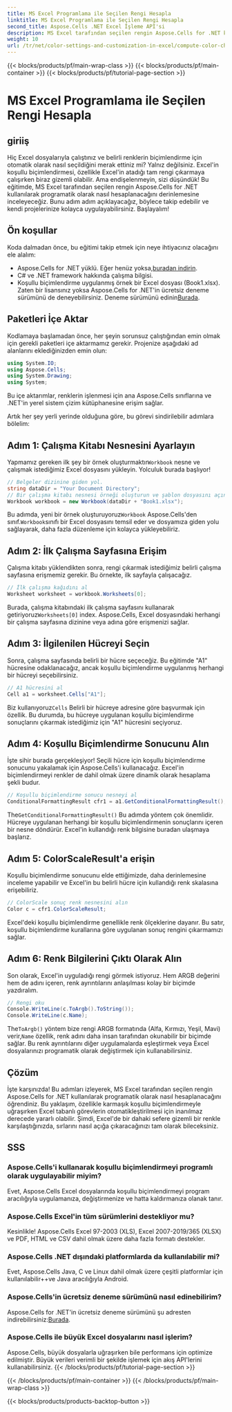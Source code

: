 ```yaml
---
title: MS Excel Programlama ile Seçilen Rengi Hesapla
linktitle: MS Excel Programlama ile Seçilen Rengi Hesapla
second_title: Aspose.Cells .NET Excel İşleme API'si
description: MS Excel tarafından seçilen rengin Aspose.Cells for .NET kullanılarak nasıl hesaplanacağını öğrenin. Excel'in koşullu biçimlendirme rengine programlı olarak erişmek için bu adım adım kılavuzu izleyin.
weight: 10
url: /tr/net/color-settings-and-customization-in-excel/compute-color-chosen-by-ms-excel/
---
```


{{< blocks/products/pf/main-wrap-class >}}
{{< blocks/products/pf/main-container >}}
{{< blocks/products/pf/tutorial-page-section >}}

# MS Excel Programlama ile Seçilen Rengi Hesapla

## giriiş
Hiç Excel dosyalarıyla çalıştınız ve belirli renklerin biçimlendirme için otomatik olarak nasıl seçildiğini merak ettiniz mi? Yalnız değilsiniz. Excel'in koşullu biçimlendirmesi, özellikle Excel'in atadığı tam rengi çıkarmaya çalışırken biraz gizemli olabilir. Ama endişelenmeyin, sizi düşündük! Bu eğitimde, MS Excel tarafından seçilen rengin Aspose.Cells for .NET kullanılarak programatik olarak nasıl hesaplanacağını derinlemesine inceleyeceğiz. Bunu adım adım açıklayacağız, böylece takip edebilir ve kendi projelerinize kolayca uygulayabilirsiniz. Başlayalım!
## Ön koşullar
Koda dalmadan önce, bu eğitimi takip etmek için neye ihtiyacınız olacağını ele alalım:
-  Aspose.Cells for .NET yüklü. Eğer henüz yoksa,[buradan indirin](https://releases.aspose.com/cells/net/).
- C# ve .NET framework hakkında çalışma bilgisi.
- Koşullu biçimlendirme uygulanmış örnek bir Excel dosyası (Book1.xlsx).
Zaten bir lisansınız yoksa Aspose.Cells for .NET'in ücretsiz deneme sürümünü de deneyebilirsiniz. Deneme sürümünü edinin[Burada](https://releases.aspose.com/).
## Paketleri İçe Aktar
Kodlamaya başlamadan önce, her şeyin sorunsuz çalıştığından emin olmak için gerekli paketleri içe aktarmamız gerekir. Projenize aşağıdaki ad alanlarını eklediğinizden emin olun:
```csharp
using System.IO;
using Aspose.Cells;
using System.Drawing;
using System;
```
Bu içe aktarımlar, renklerin işlenmesi için ana Aspose.Cells sınıflarına ve .NET'in yerel sistem çizim kütüphanesine erişim sağlar.

Artık her şey yerli yerinde olduğuna göre, bu görevi sindirilebilir adımlara bölelim:
## Adım 1: Çalışma Kitabı Nesnesini Ayarlayın
 Yapmamız gereken ilk şey bir örnek oluşturmaktır`Workbook` nesne ve çalışmak istediğimiz Excel dosyasını yükleyin. Yolculuk burada başlıyor!
```csharp
// Belgeler dizinine giden yol.
string dataDir = "Your Document Directory";
// Bir çalışma kitabı nesnesi örneği oluşturun ve şablon dosyasını açın
Workbook workbook = new Workbook(dataDir + "Book1.xlsx");
```
 Bu adımda, yeni bir örnek oluşturuyoruz`Workbook` Aspose.Cells'den sınıf.`Workbook`sınıfı bir Excel dosyasını temsil eder ve dosyamıza giden yolu sağlayarak, daha fazla düzenleme için kolayca yükleyebiliriz.
## Adım 2: İlk Çalışma Sayfasına Erişim
Çalışma kitabı yüklendikten sonra, rengi çıkarmak istediğimiz belirli çalışma sayfasına erişmemiz gerekir. Bu örnekte, ilk sayfayla çalışacağız.
```csharp
// İlk çalışma kağıdını al
Worksheet worksheet = workbook.Worksheets[0];
```
 Burada, çalışma kitabındaki ilk çalışma sayfasını kullanarak getiriyoruz`Worksheets[0]` index. Aspose.Cells, Excel dosyasındaki herhangi bir çalışma sayfasına dizinine veya adına göre erişmenizi sağlar.
## Adım 3: İlgilenilen Hücreyi Seçin
Sonra, çalışma sayfasında belirli bir hücre seçeceğiz. Bu eğitimde "A1" hücresine odaklanacağız, ancak koşullu biçimlendirme uygulanmış herhangi bir hücreyi seçebilirsiniz.
```csharp
// A1 hücresini al
Cell a1 = worksheet.Cells["A1"];
```
 Biz kullanıyoruz`Cells` Belirli bir hücreye adresine göre başvurmak için özellik. Bu durumda, bu hücreye uygulanan koşullu biçimlendirme sonuçlarını çıkarmak istediğimiz için "A1" hücresini seçiyoruz.
## Adım 4: Koşullu Biçimlendirme Sonucunu Alın
İşte sihir burada gerçekleşiyor! Seçili hücre için koşullu biçimlendirme sonucunu yakalamak için Aspose.Cells'i kullanacağız. Excel'in biçimlendirmeyi renkler de dahil olmak üzere dinamik olarak hesaplama şekli budur.
```csharp
// Koşullu biçimlendirme sonucu nesneyi al
ConditionalFormattingResult cfr1 = a1.GetConditionalFormattingResult();
```
 The`GetConditionalFormattingResult()` Bu adımda yöntem çok önemlidir. Hücreye uygulanan herhangi bir koşullu biçimlendirmenin sonuçlarını içeren bir nesne döndürür. Excel'in kullandığı renk bilgisine buradan ulaşmaya başlarız.
## Adım 5: ColorScaleResult'a erişin
Koşullu biçimlendirme sonucunu elde ettiğimizde, daha derinlemesine inceleme yapabilir ve Excel'in bu belirli hücre için kullandığı renk skalasına erişebiliriz.
```csharp
// ColorScale sonuç renk nesnesini alın
Color c = cfr1.ColorScaleResult;
```
Excel'deki koşullu biçimlendirme genellikle renk ölçeklerine dayanır. Bu satır, koşullu biçimlendirme kurallarına göre uygulanan sonuç rengini çıkarmamızı sağlar.
## Adım 6: Renk Bilgilerini Çıktı Olarak Alın
Son olarak, Excel'in uyguladığı rengi görmek istiyoruz. Hem ARGB değerini hem de adını içeren, renk ayrıntılarını anlaşılması kolay bir biçimde yazdıralım.
```csharp
// Rengi oku
Console.WriteLine(c.ToArgb().ToString());
Console.WriteLine(c.Name);
```
 The`ToArgb()` yöntem bize rengi ARGB formatında (Alfa, Kırmızı, Yeşil, Mavi) verir,`Name` özellik, renk adını daha insan tarafından okunabilir bir biçimde sağlar. Bu renk ayrıntılarını diğer uygulamalarda eşleştirmek veya Excel dosyalarınızı programatik olarak değiştirmek için kullanabilirsiniz.

## Çözüm
İşte karşınızda! Bu adımları izleyerek, MS Excel tarafından seçilen rengin Aspose.Cells for .NET kullanılarak programatik olarak nasıl hesaplanacağını öğrendiniz. Bu yaklaşım, özellikle karmaşık koşullu biçimlendirmeyle uğraşırken Excel tabanlı görevlerin otomatikleştirilmesi için inanılmaz derecede yararlı olabilir. Şimdi, Excel'de bir dahaki sefere gizemli bir renkle karşılaştığınızda, sırlarını nasıl açığa çıkaracağınızı tam olarak bileceksiniz.
## SSS
### Aspose.Cells'i kullanarak koşullu biçimlendirmeyi programlı olarak uygulayabilir miyim?
Evet, Aspose.Cells Excel dosyalarında koşullu biçimlendirmeyi program aracılığıyla uygulamanıza, değiştirmenize ve hatta kaldırmanıza olanak tanır.
### Aspose.Cells Excel'in tüm sürümlerini destekliyor mu?
Kesinlikle! Aspose.Cells Excel 97-2003 (XLS), Excel 2007-2019/365 (XLSX) ve PDF, HTML ve CSV dahil olmak üzere daha fazla formatı destekler.
### Aspose.Cells .NET dışındaki platformlarda da kullanılabilir mi?
Evet, Aspose.Cells Java, C ve Linux dahil olmak üzere çeşitli platformlar için kullanılabilir++ve Java aracılığıyla Android.
### Aspose.Cells'in ücretsiz deneme sürümünü nasıl edinebilirim?
 Aspose.Cells for .NET'in ücretsiz deneme sürümünü şu adresten indirebilirsiniz:[Burada](https://releases.aspose.com/).
### Aspose.Cells ile büyük Excel dosyalarını nasıl işlerim?
Aspose.Cells, büyük dosyalarla uğraşırken bile performans için optimize edilmiştir. Büyük verileri verimli bir şekilde işlemek için akış API'lerini kullanabilirsiniz.
{{< /blocks/products/pf/tutorial-page-section >}}

{{< /blocks/products/pf/main-container >}}
{{< /blocks/products/pf/main-wrap-class >}}

{{< blocks/products/products-backtop-button >}}
